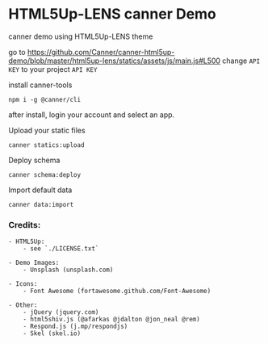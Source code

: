 # HTML5Up-LENS canner Demo

canner demo using HTML5Up-LENS theme

go to https://github.com/Canner/canner-html5up-demo/blob/master/html5up-lens/statics/assets/js/main.js#L500 change `API KEY` to your project `API KEY`

install canner-tools

```
npm i -g @canner/cli
```

after install, login your account and select an app.

Upload your static files

```
canner statics:upload
```

Deploy schema

```
canner schema:deploy
```

Import default data

```
canner data:import
```


### Credits:
	- HTML5Up:
		- see `./LICENSE.txt`

	- Demo Images:
		- Unsplash (unsplash.com)

	- Icons:
		- Font Awesome (fortawesome.github.com/Font-Awesome)

	- Other:
		- jQuery (jquery.com)
		- html5shiv.js (@afarkas @jdalton @jon_neal @rem)
		- Respond.js (j.mp/respondjs)
		- Skel (skel.io)